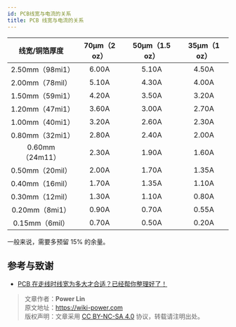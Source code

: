 ```yaml
---
id: PCB线宽与电流的关系
title: PCB 线宽与电流的关系
---
```



|线宽/铜箔厚度|70µm（2 oz）|50µm（1.5 oz）|35µm（1 oz）|
|:--:|:--:|:--:|:--:|
|2.50mm（98mi1）|6.00A|5.10A|4.50A|
|2.00mm（78mil）|5.10A|4.30A|4.00A|
|1.50mm（59mi1）|4.20A|3.50A|3.20A|
|1.20mm（47mi1）|3.60A|3.00A|2.70A|
|1.00mm（40mi1）|3.20A|2.60A|2.30A|
|0.80mm（32mi1）|2.80A|2.40A|2.00A|
|0.60mm（24m11）|2.30A|1.90A|1.60A|
|0.50mm（20mil）|2.00A|1.70A|1.35A|
|0.40mm（16mil）|1.70A|1.35A|1.10A|
|0.30mm（12mil）|1.30A|1.10A|0.80A|
|0.20mm（8mi1） |0.90A|0.70A|0.55A|
|0.15mm（6mil） |0.70A|0.50A|0.20A|

一般来说，需要多预留 15% 的余量。

## 参考与致谢 

* [PCB 在走线时线宽为多大才合适？已经帮你整理好了！](https://mp.weixin.qq.com/s?__biz=MzI4NDAwOTgzMw==&mid=2650625562&idx=1&sn=29d145ed112c23464ac74bfeeb212aa1&chksm=f388021cc4ff8b0a2e1701726340afb0b60738f8ae448e8f8d0c3b0dee0758a89fe954433011&scene=126&sessionid=1607139114&key=f9ff6c6605e545f8046d3325f95411b620e846faa9864c6589c1a6b69f1ce0d00f26f595bea2995ab23bf54727f1c9f219239f6d2c840605db0dac7f884190fcd2134daa54c87cbf6f249bfa9c29f8ddd39b20d50744335451d3acb3466ebcc44d8918dba7d35a22569e0b7a780088439cf35fe0ff5ea9bddbafef36c64bfd3f&ascene=1&uin=MTk5MDUwOTA0Mg%3D%3D&devicetype=Windows+10+x64&version=6300002f&lang=zh_CN&exportkey=A1GQK2ccX%2BvsjA6n1%2BOfSNU%3D&pass_ticket=kq2QkQn3wCfkzXnTBMjx4zRHCHr2TH9lX0mMASdXW7ugPzIdfcJaNdCq2VwvOmMs&wx_header=0)



> 文章作者：**Power Lin**  
> 原文地址：<https://wiki-power.com>  
> 版权声明：文章采用 [CC BY-NC-SA 4.0](https://creativecommons.org/licenses/by/4.0/deed.zh) 协议，转载请注明出处。